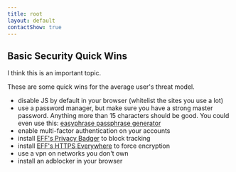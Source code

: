 ```yaml
---
title: root
layout: default
contactShow: true
---
```


## Basic Security Quick Wins

I think this is an important topic.

These are some quick wins for the average user's threat model.

- disable JS by default in your browser (whitelist the sites you use a lot)
- use a password manager, but make sure you have a strong master password. Anything more than 15 characters should be good. You could even use this: [easyphrase passphrase generator](/utils/easyphrase/)
- enable multi-factor authentication on your accounts
- install [EFF's Privacy Badger][badger] to block tracking
- install [EFF's HTTPS Everywhere][ever] to force encryption
- use a vpn on networks you don't own
- install an adblocker in your browser

[badger]: https://www.eff.org/privacybadger "EFF Privacy Badger tracker blocker"
[ever]: https://www.eff.org/https-everywhere "HTTPS Everywhere browser plugin"

[pgp]: https://keybase.io/tiosect/pgp_keys.asc?fingerprint=2d9e64bbbb175f2170b9dd27cae7077e73d32925 "PGP key"
[gh]: https://github.com/TimmsIO "My github account"
[npm]: https://www.npmjs.com/~timmsio "My NPM account"